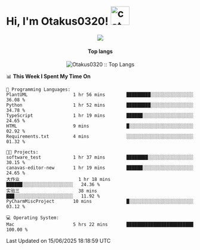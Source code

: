 <h1> Hi, I'm Otakus0320! <img src="https://media.giphy.com/media/mGcNjsfWAjY5AEZNw6/giphy.gif" width="50" alt="cat"></h1>

<p align="center"><a href="https://wakatime.com/@044d69d0-1253-4f60-96b6-5d19a0f9dde5"><img src="https://wakatime.com/badge/user/044d69d0-1253-4f60-96b6-5d19a0f9dde5.svg" /></a></p>

<h4 align="center">Top langs</h4>

<p align="center"><img src="https://github-readme-stats.vercel.app/api/top-langs/?username=Otakus0320&langs_count=10&theme=tokyonight&layout=compact&timestamp={{random_number}}" alt="Otakus0320 :: Top Langs" /></p>

<!--START_SECTION:waka-->
📊 **This Week I Spent My Time On** 

```text
💬 Programming Languages: 
PlantUML                 1 hr 56 mins        █████████░░░░░░░░░░░░░░░░   36.08 % 
Python                   1 hr 52 mins        █████████░░░░░░░░░░░░░░░░   34.78 % 
TypeScript               1 hr 19 mins        ██████░░░░░░░░░░░░░░░░░░░   24.65 % 
HTML                     9 mins              █░░░░░░░░░░░░░░░░░░░░░░░░   02.92 % 
Requirements.txt         4 mins              ░░░░░░░░░░░░░░░░░░░░░░░░░   01.32 % 

🐱‍💻 Projects: 
software_test            1 hr 37 mins        ████████░░░░░░░░░░░░░░░░░   30.15 % 
canavas-editor-new       1 hr 19 mins        ██████░░░░░░░░░░░░░░░░░░░   24.65 % 
大作业                      1 hr 18 mins        ██████░░░░░░░░░░░░░░░░░░░   24.36 % 
实验三                      38 mins             ███░░░░░░░░░░░░░░░░░░░░░░   11.92 % 
PyCharmMiscProject       10 mins             █░░░░░░░░░░░░░░░░░░░░░░░░   03.12 % 

💻 Operating System: 
Mac                      5 hrs 22 mins       █████████████████████████   100.00 % 
```


 Last Updated on 15/06/2025 18:18:59 UTC
<!--END_SECTION:waka-->
